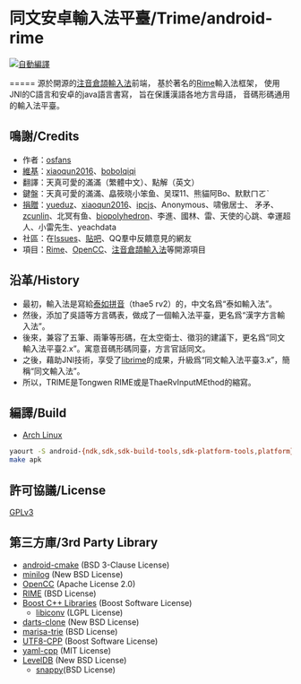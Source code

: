 # 同文安卓輸入法平臺/Trime/android-rime
[![自動編譯](https://travis-ci.org/osfans/trime.svg?branch=master)](https://travis-ci.org/osfans/trime)

=====
源於開源的[注音倉頡輸入法]前端，
基於著名的[Rime]輸入法框架，
使用JNI的C語言和安卓的java語言書寫，
旨在保護漢語各地方言母語，
音碼形碼通用的輸入法平臺。

## 鳴謝/Credits
- 作者：[osfans](https://github.com/osfans)
- [維基](https://github.com/osfans/trime/wiki)：[xiaoqun2016](https://github.com/xiaoqun2016)、[boboIqiqi](https://github.com/boboIqiqi)
- 翻譯：天真可愛的滿滿（繁體中文）、點解（英文）
- 鍵盤：天真可愛的滿滿、皛筱晓小笨鱼、吴琛11、熊貓阿Bo、默默ㄇㄛˋ
- [捐贈](https://github.com/osfans/trime/releases)：[yueduz](https://github.com/yueduz)、[xiaoqun2016](https://github.com/xiaoqun2016)、[ipcjs](https://github.com/ipcjs)、Anonymous、啸傲居士、 矛矛、[zcunlin](https://github.com/zcunlin)、北冥有鱼、[biopolyhedron](https://github.com/biopolyhedron)、李進、國林、雷、天使的心跳、幸運超人、小雷先生、yeachdata
- 社區：在[Issues](https://github.com/osfans/trime/issues)、[貼吧](http://tieba.baidu.com/f?kw=rime)、QQ羣中反饋意見的網友
- 項目：[Rime]、[OpenCC]、[注音倉頡輸入法]等開源項目

## 沿革/History
- 最初，輸入法是寫給[泰如拼音](http://tieba.baidu.com/f?kw=%E6%B3%B0%E5%A6%82)（thae5 rv2）的，中文名爲“泰如輸入法”。
- 然後，添加了吳語等方言碼表，做成了一個輸入法平臺，更名爲“漢字方言輸入法”。
- 後來，兼容了五筆、兩筆等形碼，在太空衛士、徵羽的建議下，更名爲“同文輸入法平臺2.x”。寓意音碼形碼同臺，方言官話同文。
- 之後，藉助JNI技術，享受了[librime](https://github.com/rime/librime)的成果，升級爲“同文輸入法平臺3.x”，簡稱“同文輸入法”。
- 所以，TRIME是Tongwen RIME或是ThaeRvInputMEthod的縮寫。

## 編譯/Build
- [Arch Linux](https://www.archlinux.org/)
```bash
yaourt -S android-{ndk,sdk,sdk-build-tools,sdk-platform-tools,platform} apache-ant
make apk
```

## 許可協議/License
[GPLv3](LICENSE)

## 第三方庫/3rd Party Library
- [android-cmake](https://github.com/taka-no-me/android-cmake) (BSD 3-Clause License)
- [minilog](http://ceres-solver.org/) (New BSD License)
- [OpenCC](https://github.com/BYVoid/OpenCC) (Apache License 2.0)
- [RIME](http://rime.im) (BSD License)
 - [Boost C++ Libraries](http://www.boost.org/) (Boost Software License)
   - [libiconv](http://www.gnu.org/software/libiconv/) (LGPL License)
 - [darts-clone](https://code.google.com/p/darts-clone/) (New BSD License)
 - [marisa-trie](https://code.google.com/p/marisa-trie/) (BSD License)
 - [UTF8-CPP](http://utfcpp.sourceforge.net/) (Boost Software License)
 - [yaml-cpp](https://code.google.com/p/yaml-cpp/) (MIT License)
 - [LevelDB](https://github.com/google/leveldb) (New BSD License)
   - [snappy](https://google.github.io/snappy/)(BSD License)
 
[注音倉頡輸入法]: https://code.google.com/p/android-traditional-chinese-ime/
[Rime]: http://rime.im
[OpenCC]: https://github.com/BYVoid/OpenCC
